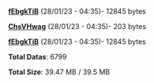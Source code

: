 [**fEbgkTiB**](/data/fEbgkTiB.txt) (28/01/23 - 04:35)- 12845 bytes

[**ChsVHwag**](/data/ChsVHwag.txt) (28/01/23 - 04:35)- 203 bytes

[**fEbgkTiB**](/data/fEbgkTiB.txt) (28/01/23 - 04:35)- 12845 bytes

**Total Datas**: 6799

**Total Size**: 39.47 MB / 39.5 MB